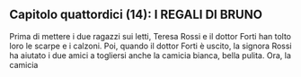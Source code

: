 ## Capitolo quattordici (14): I REGALI DI BRUNO

Prima di mettere i due ragazzi sui letti, Teresa Rossi e il dottor Forti han tolto loro le scarpe e i calzoni. Poi, quando il dottor Forti è uscito, la signora Rossi ha aiutato i due amici a togliersi anche la camicia bianca, bella pulita. Ora, la camicia 

<p style="page-break-after: always;"> </p>
<!--stackedit_data:
eyJoaXN0b3J5IjpbLTc0MDA2MDM0NiwxNDY4ODUwMTM0XX0=
-->